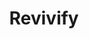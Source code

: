 ---
title: "Revivify"
permalink: /spells/revivify/
tags:
  - Spell
  - 3rd Level
  - Conjuration
available_for:
  - Cleric
  - Paladin
level: "3rd Level"
school: "Conjuration"
range: "Touch"
comp:
  - V
  - S
  - M
material: "diamonds worth 300gp, which the spell consumes."
description: |
  You touch a creature that has died within the last minute. That creature returns to life with 1 hit point. This spell can't return to life a creature that has died of old age, nor can it restore any missing body parts.
excerpt: "You touch a creature that has died within the last minute."
source: "Basic Rules"
---